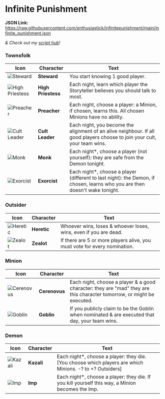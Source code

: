 # Infinite Punishment

**JSON Link:** https://raw.githubusercontent.com/enthusiastick/infinitepunishment/main/infinite_punishment.json

*& Check out my [script hub](https://botc.eben.games/ "Blood on the Clocktower scripts by eben")!*

### Townsfolk

Icon | Character | Text
--- | --- | ---
![Steward](https://wiki.bloodontheclocktower.com/images/f/fe/Icon_steward.png) | **Steward** | You start knowing 1 good player.
![High Priestess](https://wiki.bloodontheclocktower.com/images/6/63/Icon_highpriestess.png) | **High Priestess** | Each night, learn which player the Storyteller believes you should talk to most.
![Preacher](https://wiki.bloodontheclocktower.com/images/8/82/Icon_preacher.png) | **Preacher** | Each night, choose a player: a Minion, if chosen, learns this. All chosen Minions have no ability.
![Cult Leader](https://wiki.bloodontheclocktower.com/images/6/6c/Icon_cultleader.png) | **Cult Leader** | Each night, you become the alignment of an alive neighbour. If all good players choose to join your cult, your team wins.
![Monk](https://wiki.bloodontheclocktower.com/images/7/7c/Icon_monk.png) | **Monk** | Each night\*, choose a player (not yourself): they are safe from the Demon tonight.
![Exorcist](https://wiki.bloodontheclocktower.com/images/c/c2/Icon_exorcist.png) | **Exorcist** | Each night\*, choose a player (different to last night): the Demon, if chosen, learns who you are then doesn't wake tonight.

### Outsider

Icon | Character | Text
--- | --- | ---
![Heretic](https://wiki.bloodontheclocktower.com/images/4/4a/Icon_heretic.png) | **Heretic** | Whoever wins, loses & whoever loses, wins, even if you are dead.
![Zealot](https://wiki.bloodontheclocktower.com/images/1/16/Icon_zealot.png) | **Zealot** | If there are 5 or more players alive, you must vote for every nomination.

### Minion

Icon | Character | Text
--- | --- | ---
![Cerenovus](https://wiki.bloodontheclocktower.com/images/4/45/Icon_cerenovus.png) | **Cerenovus** | Each night, choose a player & a good character: they are \"mad\" they are this character tomorrow, or might be executed.
![Goblin](https://wiki.bloodontheclocktower.com/images/e/e2/Icon_goblin.png) | **Goblin** | If you publicly claim to be the Goblin when nominated & are executed that day, your team wins.

### Demon

Icon | Character | Text
--- | --- | ---
![Kazali](https://wiki.bloodontheclocktower.com/images/3/3c/Icon_kazali.png) | **Kazali** | Each night\*, choose a player: they die. [You choose which players are which Minions. -? to +? Outsiders]
![Imp](https://wiki.bloodontheclocktower.com/images/5/5c/Icon_imp.png) | **Imp** | Each night\*, choose a player: they die. If you kill yourself this way, a Minion becomes the Imp.
